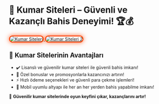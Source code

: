 <h1>🎯 Kumar Siteleri – Güvenli ve Kazançlı Bahis Deneyimi! 🏆💰</h1>

<a href="https://heylink.me/bonusdunyasi/" title="Kumar Siteleri">
  <img src="https://i.ibb.co/YjtLwQ8/cats.jpg" alt="Kumar Siteleri" style="max-width: 100%; border: 3px solid #ff4500; border-radius: 15px; box-shadow: 0px 0px 15px rgba(255, 69, 0, 0.8);">
</a>

<a href="https://heylink.me/bonusdunyasi/" title="Kumar Siteleri 2">
  <img src="https://i.ibb.co/VHdrjnQ/df.jpg" alt="Kumar Siteleri 2" style="max-width: 100%; border: 3px solid #ff4500; border-radius: 15px; box-shadow: 0px 0px 15px rgba(255, 69, 0, 0.8);">
</a>

<h2>🚀 Kumar Sitelerinin Avantajları</h2>
<ul>
  <li>✔️ Lisanslı ve güvenilir kumar siteleri ile güvenli bahis imkanı!</li>
  <li>🎁 Özel bonuslar ve promosyonlarla kazancınızı artırın!</li>
  <li>⚡️ Hızlı ödeme seçenekleri ve güvenli para çekme işlemleri!</li>
  <li>📱 Mobil uyumlu altyapı ile her an her yerden bahis yapabilme imkanı!</li>
</ul>

<p>💎 <strong>Güvenilir kumar sitelerinde oyun keyfini çıkar, kazançlarını artır!</strong></p>

<meta name="description" content="Güvenilir kumar sitelerinde yüksek oranlarla bahis yaparak kazancınızı artırın! Özel bonuslarla kazanmaya hemen başlayın!" />
